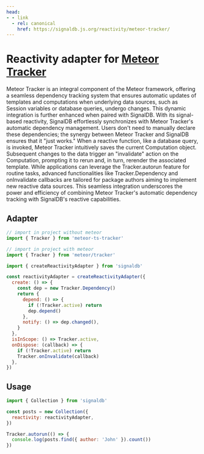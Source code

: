 ```yaml
---
head:
- - link
  - rel: canonical
    href: https://signaldb.js.org/reactivity/meteor-tracker/
---
```

# Reactivity adapter for [Meteor Tracker](https://docs.meteor.com/api/tracker.html)

Meteor Tracker is an integral component of the Meteor framework, offering a seamless dependency tracking system that ensures automatic updates of templates and computations when underlying data sources, such as Session variables or database queries, undergo changes. This dynamic integration is further enhanced when paired with SignalDB. With its signal-based reactivity, SignalDB effortlessly synchronizes with Meteor Tracker's automatic dependency management. Users don't need to manually declare these dependencies; the synergy between Meteor Tracker and SignalDB ensures that it "just works." When a reactive function, like a database query, is invoked, Meteor Tracker intuitively saves the current Computation object. Subsequent changes to the data trigger an "invalidate" action on the Computation, prompting it to rerun and, in turn, rerender the associated template. While applications can leverage the Tracker.autorun feature for routine tasks, advanced functionalities like Tracker.Dependency and onInvalidate callbacks are tailored for package authors aiming to implement new reactive data sources. This seamless integration underscores the power and efficiency of combining Meteor Tracker's automatic dependency tracking with SignalDB's reactive capabilities.

## Adapter

```js
// import in project without meteor
import { Tracker } from 'meteor-ts-tracker'

// import in project with meteor
import { Tracker } from 'meteor/tracker'

import { createReactivityAdapter } from 'signaldb'

const reactivityAdapter = createReactivityAdapter({
  create: () => {
    const dep = new Tracker.Dependency()
    return {
      depend: () => {
        if (!Tracker.active) return
        dep.depend()
      },
      notify: () => dep.changed(),
    }
  },
  isInScope: () => Tracker.active,
  onDispose: (callback) => {
    if (!Tracker.active) return
    Tracker.onInvalidate(callback)
  },
})
```

## Usage

```js
import { Collection } from 'signaldb'

const posts = new Collection({
  reactivity: reactivityAdapter,
})

Tracker.autorun(() => {
  console.log(posts.find({ author: 'John' }).count())
})
```
